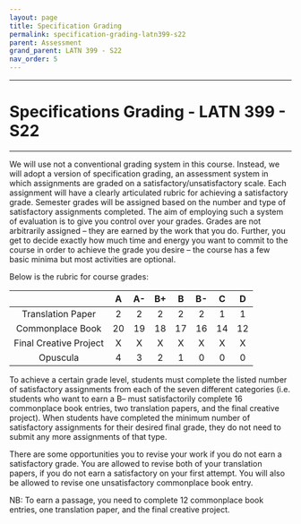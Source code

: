 ```yaml
---
layout: page
title: Specification Grading
permalink: specification-grading-latn399-s22
parent: Assessment
grand_parent: LATN 399 - S22
nav_order: 5
---
```

***

# Specifications Grading - LATN 399 - S22

***

We will use not a conventional grading system in this course. Instead, we will adopt a version of specification grading, an assessment system in which assignments are graded on a satisfactory/unsatisfactory scale. Each assignment will have a clearly articulated rubric for achieving a satisfactory grade. Semester grades will be assigned based on the number and type of satisfactory assignments completed. The aim of employing such a system of evaluation is to give you control over your grades. Grades are not arbitrarily assigned – they are earned by the work that you do. Further, you get to decide exactly how much time and energy you want to commit to the course in order to achieve the grade you desire – the course has a few basic minima but most activities are optional.

Below is the rubric for course grades:

|      | A | A- | B+ | B | B- | C | D |
| :---------: | :---------: | :---------: | :---------: | :---------: | :---------: | :---------: | :---------: |
| Translation Paper | 2 | 2 | 2 | 2 | 2 | 1 | 1 |
| Commonplace Book  | 20 | 19 | 18 | 17 | 16 | 14 | 12 |
| Final Creative Project | X | X | X | X | X | X | X |
| Opuscula | 4 | 3 | 2 | 1 | 0 | 0 | 0 |

To achieve a certain grade level, students must complete the listed number of satisfactory assignments from each of the seven different categories (i.e. students who want to earn a B– must satisfactorily complete 16 commonplace book entries, two translation papers, and the final creative project). When students have completed the minimum number of satisfactory assignments for their desired final grade, they do not need to submit any more assignments of that type.

There are some opportunities you to revise your work if you do not earn a satisfactory grade. You are allowed to revise both of your translation papers, if you do not earn a satisfactory on your first attempt. You will also be allowed to revise one unsatisfactory commonplace book entry.

NB: To earn a passage, you need to complete 12 commonplace book entries, one translation paper, and the final creative project.
